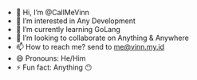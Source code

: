 - 👋 Hi, I’m @CallMeVinn
- 👀 I’m interested in Any Development
- 🌱 I’m currently learning GoLang
- 💞️ I’m looking to collaborate on Anything & Anywhere
- 📫 How to reach me? send to me@vinn.my.id
- 😄 Pronouns: He/Him
- ⚡ Fun fact: Anything 😶

<!---
CallMeVinn/CallMeVinn is a ✨ special ✨ repository because its `README.md` (this file) appears on your GitHub profile.
You can click the Preview link to take a look at your changes.
--->
